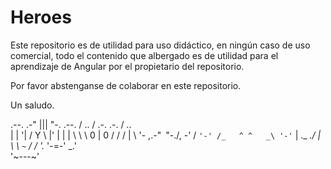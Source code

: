 # Heroes

Este repositorio es de utilidad para uso didáctico, en ningún caso de uso comercial, todo el contenido que albergado es de utilidad para el aprendizaje de Angular por el propietario del repositorio.

Por favor abstenganse de colaborar en este repositorio.

Un saludo.

   .--.  .-" ||| "-.  .--.
  / .. \/  .-. .-.  \/ .. \
 | |  '|  /   Y   \  |'  | |
 | \   \  \ 0 | 0 /  /   / |
  \ '- ,\.-"`` ``"-./, -' /
   `'-' /_   ^ ^   _\ '-'`
       |  \._   _./  |                                                  
       \   \ `~` /   /
        '._ '-=-' _.'             
           '~---~'
